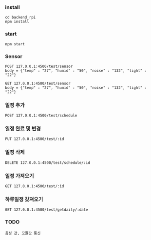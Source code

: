 ### install
    cd backend_rpi
    npm install

### start
    npm start

### Sensor
    POST 127.0.0.1:4500/test/sensor
    body = {"temp" : "27", "humid" : "50", "noise" : "132", "light" : "22"}

    GET 127.0.0.1:4500/test/sensor
    body = {"temp" : "27", "humid" : "50", "noise" : "132", "light" : "22"}

### 일정 추가
    POST 127.0.0.1:4500/test/schedule

### 일정 완료 및 변경
    PUT 127.0.0.1:4500/test/:id

### 일정 삭제
    DELETE 127.0.0.1:4500/test/schedule/:id

### 일정 가져오기
    GET 127.0.0.1:4500/test/:id

### 하루일정 갖져오기
    GET 127.0.0.1:4500/test/getdaily/:date

### TODO
    음성 값, 모듈값 통신

